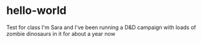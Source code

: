 # hello-world
Test for class
I'm Sara and I've been running a D&D campaign with loads of zombie dinosaurs in it for about a year now
